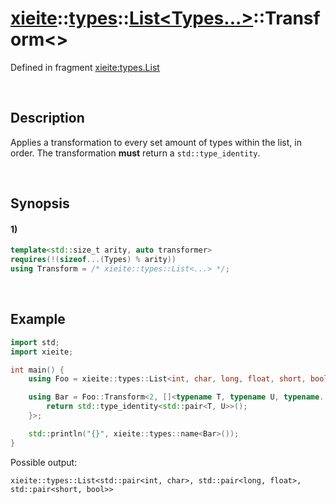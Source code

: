 # [xieite](../../../../../xieite.md)\:\:[types](../../../../../types.md)\:\:[List<Types...>](../../../list.md)\:\:Transform\<\>
Defined in fragment [xieite:types.List](../../../../../../src/types/list.cpp)

&nbsp;

## Description
Applies a transformation to every set amount of types within the list, in order. The transformation **must** return a `std::type_identity`.

&nbsp;

## Synopsis
#### 1)
```cpp
template<std::size_t arity, auto transformer>
requires(!(sizeof...(Types) % arity))
using Transform = /* xieite::types::List<...> */;
```

&nbsp;

## Example
```cpp
import std;
import xieite;

int main() {
    using Foo = xieite::types::List<int, char, long, float, short, bool>;

    using Bar = Foo::Transform<2, []<typename T, typename U, typename...> {
        return std::type_identity<std::pair<T, U>>();
    }>;

    std::println("{}", xieite::types::name<Bar>());
}
```
Possible output:
```
xieite::types::List<std::pair<int, char>, std::pair<long, float>, std::pair<short, bool>>
```
